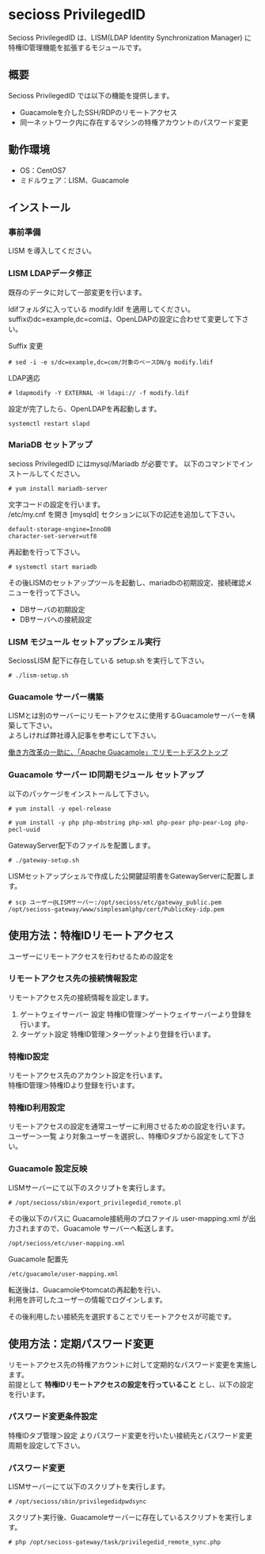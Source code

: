 # secioss PrivilegedID
Secioss PrivilegedID は、LISM(LDAP Identity Synchronization Manager) に特権ID管理機能を拡張するモジュールです。

## 概要
Secioss PrivilegedID では以下の機能を提供します。

* Guacamoleを介したSSH/RDPのリモートアクセス
* 同一ネットワーク内に存在するマシンの特権アカウントのパスワード変更


## 動作環境
* OS：CentOS7
* ミドルウェア：LISM、Guacamole

## インストール
### 事前準備
LISM を導入してください。

### LISM LDAPデータ修正
既存のデータに対して一部変更を行います。

ldifフォルダに入っている modify.ldif を適用してください。  
suffixのdc=example,dc=comは、OpenLDAPの設定に合わせて変更して下さい。

Suffix 変更

`# sed -i -e s/dc=example,dc=com/対象のベースDN/g modify.ldif`

LDAP適応

`# ldapmodify -Y EXTERNAL -H ldapi:// -f modify.ldif`

設定が完了したら、OpenLDAPを再起動します。

`systemctl restart slapd`

### MariaDB セットアップ
secioss PrivilegedID にはmysql/Mariadb が必要です。
以下のコマンドでインストールしてください。

`# yum install mariadb-server`

文字コードの設定を行います。  
/etc/my.cnf を開き [mysqld] セクションに以下の記述を追加して下さい。

    default-storage-engine=InnoDB
    character-set-server=utf8

再起動を行って下さい。

`# systemctl start mariadb`

その後LISMのセットアップツールを起動し、mariadbの初期設定、接続確認メニューを行って下さい。

* DBサーバの初期設定
* DBサーバへの接続設定

### LISM モジュール セットアップシェル実行

SeciossLISM 配下に存在している setup.sh を実行して下さい。

`# ./lism-setup.sh`

### Guacamole サーバー構築

LISMとは別のサーバーにリモートアクセスに使用するGuacamoleサーバーを構築して下さい。  
よろしければ弊社導入記事を参考にして下さい。

[働き方改革の一助に、「Apache Guacamole」でリモートデスクトップ](https://www.secioss.co.jp/%E5%83%8D%E3%81%8D%E6%96%B9%E6%94%B9%E9%9D%A9%E3%81%AE%E4%B8%80%E5%8A%A9%E3%81%AB%E3%80%81%E3%80%8Capache-guacamole%E3%80%8D%E3%81%A7%E3%83%AA%E3%83%A2%E3%83%BC%E3%83%88%E3%83%87%E3%82%B9%E3%82%AF/)

### Guacamole サーバー ID同期モジュール セットアップ

以下のパッケージをインストールして下さい。

`# yum install -y epel-release`

`# yum install -y php php-mbstring php-xml php-pear php-pear-Log php-pecl-uuid`

GatewayServer配下のファイルを配置します。

`# ./gateway-setup.sh`

LISMセットアップシェルで作成した公開鍵証明書をGatewayServerに配置します。

`# scp ユーザー@LISMサーバー:/opt/secioss/etc/gateway_public.pem /opt/secioss-gateway/www/simplesamlphp/cert/PublicKey-idp.pem`

## 使用方法：特権IDリモートアクセス

ユーザーにリモートアクセスを行わせるための設定を

### リモートアクセス先の接続情報設定

リモートアクセス先の接続情報を設定します。

1. ゲートウェイサーバー 設定
特権ID管理＞ゲートウェイサーバーより登録を行います。
1. ターゲット設定
特権ID管理＞ターゲットより登録を行います。
### 特権ID設定

リモートアクセス先のアカウント設定を行います。  
特権ID管理＞特権IDより登録を行います。
### 特権ID利用設定

リモートアクセスの設定を通常ユーザーに利用させるための設定を行います。  
ユーザー＞一覧 より対象ユーザーを選択し、特権IDタブから設定をして下さい。

### Guacamole 設定反映

LISMサーバーにて以下のスクリプトを実行します。

`# /opt/secioss/sbin/export_privilegedid_remote.pl`

その後以下のパスに Guacamole接続用のプロファイル user-mapping.xml が出力されますので、Guacamole サーバーへ転送します。

`/opt/secioss/etc/user-mapping.xml`

Guacamole 配置先

`/etc/guacamole/user-mapping.xml`

転送後は、Guacamoleやtomcatの再起動を行い、  
利用を許可したユーザーの情報でログインします。

その後利用したい接続先を選択することでリモートアクセスが可能です。

## 使用方法：定期パスワード変更

リモートアクセス先の特権アカウントに対して定期的なパスワード変更を実施します。  
前提として **特権IDリモートアクセスの設定を行っていること** とし、以下の設定を行います。

### パスワード変更条件設定

特権IDタブ管理＞設定 よりパスワード変更を行いたい接続先とパスワード変更周期を設定して下さい。

### パスワード変更

LISMサーバーにて以下のスクリプトを実行します。

`# /opt/secioss/sbin/privilegedidpwdsync`

スクリプト実行後、Guacamoleサーバーに存在しているスクリプトを実行します。

`# php /opt/secioss-gateway/task/privilegedid_remote_sync.php`

